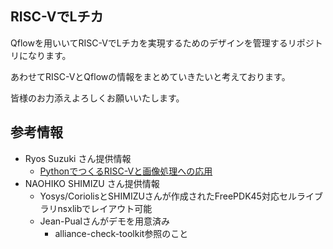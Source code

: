 ## RISC-VでLチカ

Qflowを用いいてRISC-VでLチカを実現するためのデザインを管理するリポジトリになります。

あわせてRISC-VとQflowの情報をまとめていきたいと考えております。

皆様のお力添えよろしくお願いいたします。

## 参考情報

- Ryos Suzuki さん提供情報
  - [PythonでつくるRISC-Vと画像処理への応用](https://seminar.cqpub.co.jp/com/ES18-0111)
- NAOHIKO SHIMIZU さん提供情報
  - Yosys/CoriolisとSHIMIZUさんが作成されたFreePDK45対応セルライブラリnsxlibでレイアウト可能
  - Jean-Pualさんがデモを用意済み
    - alliance-check-toolkit参照のこと
